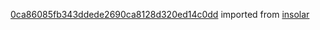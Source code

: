 [0ca86085fb343ddede2690ca8128d320ed14c0dd](https://github.com/insolar/insolar/commit/0ca86085fb343ddede2690ca8128d320ed14c0dd) imported from [insolar](https://github.com/insolar/insolar)
